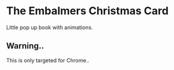 # The Embalmers Christmas Card
Little pop up book with animations. 

## Warning..
This is only targeted for Chrome..